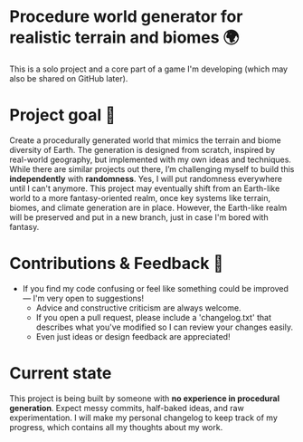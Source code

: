 # Procedure world generator for realistic terrain and biomes 🌍
This is a solo project and a core part of a game I'm developing (which may also be shared on GitHub later).

# Project goal 🎯
Create a procedurally generated world that mimics the terrain and biome diversity of Earth. The generation is designed from scratch, inspired by real-world geography, but implemented with my own ideas and techniques. While there are similar projects out there, I’m challenging myself to build this **independently** with **randomness**. Yes, I will put randomness everywhere until I can't anymore. This project may eventually shift from an Earth-like world to a more fantasy-oriented realm, once key systems like terrain, biomes, and climate generation are in place. However, the Earth-like realm will be preserved and put in a new branch, just in case I'm bored with fantasy.
# Contributions & Feedback 🤝
* If you find my code confusing or feel like something could be improved — I'm very open to suggestions!
  * Advice and constructive criticism are always welcome.
  * If you open a pull request, please include a 'changelog.txt' that describes what you've modified so I can review your changes easily. 
  * Even just ideas or design feedback are appreciated!

# Current state
This project is being built by someone with **no experience in procedural generation**. Expect messy commits, half-baked ideas, and raw experimentation. I will make my personal changelog to keep track of my progress, which contains all my thoughts about my work.
